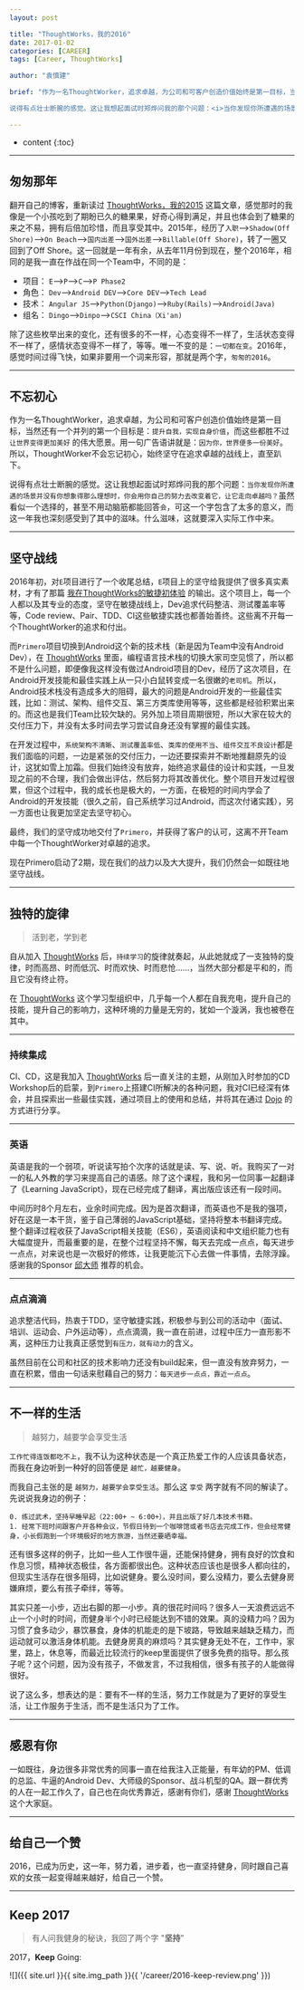 ```yaml
---
layout: post

title: "ThoughtWorks，我的2016"
date: 2017-01-02
categories: [CAREER]
tags: [Career, ThoughtWorks]

author: "袁慎建"

brief: "作为一名ThoughtWorker，追求卓越，为公司和可客户创造价值始终是第一目标，当然还有一个并列的第一个目标是：<i>提升自我，实现自身价值</i>，而这些都胜不过 <i>让世界变得更加美好</i> 的伟大愿景。用一句广告语讲就是：<i>因为你，世界便多一份美好</i>。所以，ThoughtWorker不会忘记初心，始终坚守在追求卓越的战线上，直至趴下。</br></br>

说得有点壮士断腕的感觉。这让我想起面试时郑烨问我的那个问题：<i>当你发现你所遭遇的场景并没有你想象得那么理想时，你会用你自己的努力去改变着它，让它走向卓越吗？</i> 虽然看似一个选择的，甚至不用动脑筋都能回答 <i>会</i>，可这一个字包含了太多的意义，而这一年我也深刻感受到了其中的滋味。什么滋味，这就要深入到2016年实际工作中来"

---
```


* content
{:toc}

---

## 匆匆那年
翻开自己的博客，重新读过 [ThoughtWorks，我的2015]({{'/summary-for-2015/'}})
 这篇文章，感觉那时的我像是一个小孩吃到了期盼已久的糖果果，好奇心得到满足，并且也体会到了糖果的来之不易，拥有后倍加珍惜，而且享受其中。2015年，经历了`入职`-->`Shadow(Off Shore)`-->`On Beach`-->`国内出差`-->`国外出差`-->`Billable(Off Shore)`，转了一圈又回到了Off Shore。这一回就是一年有余，从去年11月份到现在，整个2016年，相同的是我一直在作战在同一个Team中，不同的是：

* 项目： `E`-->`P`-->`C`-->`P Phase2`
* 角色： `Dev`-->`Android DEV`-->`Core DEV`-->`Tech Lead`
* 技术： `Angular JS`-->`Python(Django)`-->`Ruby(Rails)`-->`Android(Java)`
* 组名： `Dingo`-->`Dinpo`-->`CSCI China（Xi'an)`

除了这些枚举出来的变化，还有很多的不一样，心态变得不一样了，生活状态变得不一样了，感情状态变得不一样了，等等。唯一不变的是：`一切都在变`。2016年，感觉时间过得飞快，如果非要用一个词来形容，那就是两个字，`匆匆的2016`。

---

## 不忘初心
作为一名ThoughtWorker，追求卓越，为公司和可客户创造价值始终是第一目标，当然还有一个并列的第一个目标是：`提升自我，实现自身价值`，而这些都胜不过 `让世界变得更加美好` 的伟大愿景。用一句广告语讲就是：`因为你，世界便多一份美好`。所以，ThoughtWorker不会忘记初心，始终坚守在追求卓越的战线上，直至趴下。

说得有点壮士断腕的感觉。这让我想起面试时郑烨问我的那个问题：`当你发现你所遭遇的场景并没有你想象得那么理想时，你会用你自己的努力去改变着它，让它走向卓越吗？`虽然看似一个选择的，甚至不用动脑筋都能回答`会`，可这一个字包含了太多的意义，而这一年我也深刻感受到了其中的滋味。什么滋味，这就要深入实际工作中来。

---

## 坚守战线
2016年初，对`E`项目进行了一个收尾总结，`E`项目上的坚守给我提供了很多真实素材，才有了那篇 [我在ThoughtWorks的敏捷初体验]({{'/first-impressive-agile-experience-in-thoughtworks/'}}) 的输出。这个项目上，每一个人都以及其专业的态度，坚守在敏捷战线上，Dev追求代码整洁、测试覆盖率等等，Code review、Pair、TDD、CI这些敏捷实践也都善始善终。这些离不开每一个ThoughtWorker的追求和付出。

而`Primero`项目切换到Android这个新的技术栈（新是因为Team中没有Android Dev），在 [ThoughtWorks](https://thoughtworks.com/) 里面，编程语言技术栈的切换大家司空见惯了，所以都不是什么问题，即便像我这样没有做过Android项目的Dev，经历了这次项目，在Android开发技能和最佳实践上从一只小白鼠转变成一名很嫩的`老司机`。所以，Android技术栈没有造成多大的阻碍，最大的问题是Android开发的一些最佳实践，比如：测试、架构、组件交互、第三方类库使用等等，这些都是经验积累出来的。而这也是我们Team比较欠缺的。另外加上项目周期很短，所以大家在较大的交付压力下，并没有太多时间去学习尝试自身还没有掌握的最佳实践。

在开发过程中，`系统架构不清晰`、`测试覆盖率低`、`类库的使用不当`、`组件交互不良设计`都是我们面临的问题，一边是紧张的交付压力，一边还要探索并不断地推翻原先的设计，这犹如雪上加霜。但我们始终没有放弃，始终追求最佳的设计和实践，一旦发现之前的不合理，我们会做出评估，然后努力将其改善优化。整个项目开发过程很累，但这个过程中，我的成长也是极大的，一方面，在极短的时间内学会了Android的开发技能（很久之前，自己系统学习过Android，而这次付诸实践），另一方面也让我更加坚定去坚守初心。

最终，我们的坚守成功地交付了`Primero`，并获得了客户的认可，这离不开Team中每一个ThoughtWorker对卓越的追求。

现在Primero启动了2期，现在我们的战力以及大大提升，我们仍然会一如既往地坚守战线。


---

## 独特的旋律

>活到老，学到老

自从加入 [ThoughtWorks](https://thoughtworks.com/) 后，`持续学习`的旋律就奏起，从此她就成了一支独特的旋律，时而高昂、时而低沉、时而欢快、时而悲怆......，当然大部分都是平和的，而且它没有终止符。

在 [ThoughtWorks](https://thoughtworks.com/) 这个学习型组织中，几乎每一个人都在自我充电，提升自己的技能，提升自己的影响力，这种环境的力量是无穷的，犹如一个漩涡，我也被卷在其中。

---

### 持续集成
CI、CD，这是我加入 [ThoughtWorks](https://thoughtworks.com/) 后一直关注的主题，从刚加入时参加的CD Workshop后的启蒙，到`Primero`上搭建CI所解决的各种问题，我对CI已经深有体会，并且探索出一些最佳实践，通过项目上的使用和总结，并将其在通过 [Dojo]({{'/dojo/'}}) 的方式进行分享。

---

### 英语
英语是我的一个弱项，听说读写拍个次序的话就是读、写、说、听。我购买了一对一的私人外教的学习来提高自己的语感。除了这个课程，我和另一位同事一起翻译了《Learning JavaScript》，现在已经完成了翻译，离出版应该还有一段时间。

中间历时8个月左右，业余时间完成。因为是首次翻译，而英语也不是我的强项，好在这是一本干货，鉴于自己薄弱的JavaScript基础，坚持将整本书翻译完成。整个翻译过程收获了JavaScript相关技能（ES6），英语阅读和中文组织能力也有大幅度提升，而最重要的是，在整个过程坚持不懈，每天去完成一点点，每天进步一点点，对来说也是一次极好的修炼，让我更能沉下心去做一件事情，去除浮躁。感谢我的Sponsor [邱大师](http://icodeit.org/about-me/) 推荐的机会。

---

### 点点滴滴
追求整洁代码，热衷于TDD，坚守敏捷实践，积极参与到公司的活动中（面试、培训、运动会、户外运动等），点点滴滴，我一直在前进，过程中压力一直形影不离，这种压力让我真正感觉到`有压力，就有动力`的含义。

虽然目前在公司和社区的技术影响力还没有build起来，但一直没有放弃努力，一直在积累，借由一句话来慰藉自己的努力：`每天进步一点点，靠近一点点`。

---

## 不一样的生活
>越努力，越要学会享受生活

`工作忙得连饭都吃不上`，我不认为这种状态是一个真正热爱工作的人应该具备状态，而我在身边听到一种好的回答便是 `越忙，越要健身`。

而我自己主张的是 `越努力，越要学会享受生活`。那么这 `享受` 两字就有不同的解读了。先说说我身边的例子：

```
0. 练过武术，坚持早睡早起（22:00+ ~ 6:00+），并且出版了好几本技术书籍。
1. 经常下班时间跟客户开各种会议，节假日待到一个咖啡馆或者书店去完成工作，但会经常健身，小长假跑到一个环境极好的地方旅游，当然还要晒幸福。
```

还有很多这样的例子，比如一些人工作很牛逼，还能保持健身，拥有良好的饮食和作息习惯，精神状态极佳，各方面都很出色。这种状态应该也是很多人都向往的，但现实生活存在很多阻碍，比如说健身。要么没时间，要么没精力，要么去健身房嫌麻烦，要么有孩子牵绊，等等。

其实只差一小步，迈出右脚的那一小步。真的很花时间吗？很多人一天浪费远远不止一个小时的时间，而健身半个小时已经能达到不错的效果。真的没精力吗？因为习惯了食多动少，暴饮暴食，身体的机能走的是下坡路，导致越来越缺乏精力，而运动就可以激活身体机能。去健身房真的麻烦吗？其实健身无处不在，工作中，家里，路上，休息等，而最近比较流行的keep里面提供了很多免费的指导。那么孩子呢？这个问题，因为没有孩子，不做发言，不过我相信，很多有孩子的人能做得很好。

说了这么多，想表达的是：要有不一样的生活，努力工作就是为了更好的享受生活，让工作服务于生活，而不是生活只为了工作。

---

## 感恩有你
一如既往，身边很多非常优秀的同事一直在给我注入正能量，有年幼的PM、低调的总监、牛逼的Android Dev、大师级的Sponsor、战斗机型的QA。跟一群优秀的人在一起工作久了，自己也在向优秀靠近，感谢有你们，感谢 [ThoughtWorks](https://thoughtworks.com/) 这个大家庭。

---

## 给自己一个赞
2016，已成为历史，这一年，努力着，进步着，也一直坚持健身，同时跟自己喜欢的女孩一起变得越来越好，给自己一个赞。

---

## Keep 2017
>有人问我健身的秘诀，我回了两个字 "**坚持**"

2017，**Keep** Going:

![]({{ site.url }}{{ site.img_path }}{{ '/career/2016-keep-review.png' }})





















